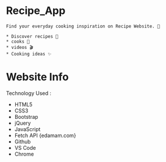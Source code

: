 # Recipe_App




    Find your everyday cooking inspiration on Recipe Website. 🥣

    * Discover recipes 🍙
    * cooks 🥧
    * videos 🎬
    * Cooking ideas ✨


# Website Info


Technology Used :
* HTML5
* CSS3
* Bootstrap
* jQuery
* JavaScript
* Fetch API {edamam.com}
* Github
* VS Code
* Chrome


